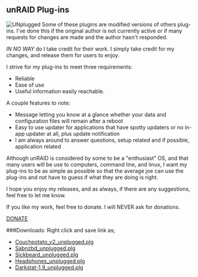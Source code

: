 ## unRAID Plug-ins
![UNplugged](https://code.google.com/p/influenced-plgs/logo?cct=1334782114)
Some of these plugins are modified versions of others plug-ins. I've done this if the original author is not currently active or if many requests for changes are made and the author hasn't responded.

*IN NO WAY* do I take credit for their work. I simply take credit for my changes, and release them for users to enjoy.

I strive for my plug-ins to meet three requirements:

* Reliable
* Ease of use
* Useful information easily reachable.

A couple features to note:
* Message letting you know at a glance whether your data and configuration files will remain after a reboot
* Easy to use updater for applications that have spotty updaters or no in-app updater at all, plus update notification
* I am always around to answer questions, setup related and if possible, application related

Although unRAID is considered by some to be a "enthusiast" OS, and that many users will be use to computers, command line, and linux, I want my plug-ins to be as simple as possible so that the average joe can use the plug-ins and not have to guess if what they are doing is right.

I hope you enjoy my releases, and as always, if there are any suggestions, feel free to let me know.

If you like my work, feel free to donate. I will NEVER ask for donations.

[DONATE](https://www.paypal.com/cgi-bin/webscr?cmd=_s-xclick&hosted_button_id=2679NHED2LCHG)

###Downloads:
Right click and save link as;
-  [Couchpotato_v2_unplugged.plg](https://github.com/influencer/unplugged/raw/master/couchpotato_v2.plg)
-  [Sabnzbd_unplugged.plg](https://github.com/influencer/unplugged/raw/master/sabnzbd_mod.plg)
-  [Sickbeard_unplugged.plg](https://github.com/influencer/unplugged/raw/master/sickbeard_mod.plg)
-  [Headphones_unplugged.plg](https://github.com/influencer/unplugged/raw/master/headphones_mod.plg)
-  [Darkstat-1.9_unplugged.plg](https://github.com/influencer/unplugged/raw/master/darkstat-1.0_mod.plg)